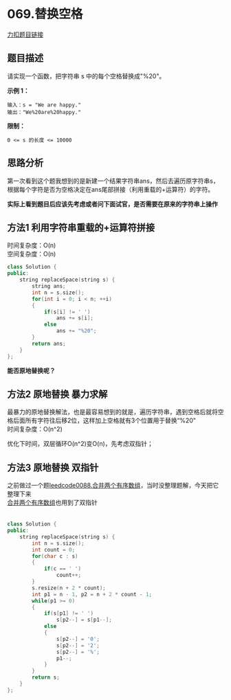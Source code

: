 # 069.替换空格

[力扣题目链接](https://leetcode-cn.com/problems/ti-huan-kong-ge-lcof/)  


## 题目描述  

请实现一个函数，把字符串 s 中的每个空格替换成"%20"。  

**示例 1：**

    输入：s = "We are happy."
    输出："We%20are%20happy."

**限制：**

    0 <= s 的长度 <= 10000  


## 思路分析  

第一次看到这个题我想到的是新建一个结果字符串ans，然后去遍历原字符串s，根据每个字符是否为空格决定在ans尾部拼接（利用重载的+运算符）的字符。  

**实际上看到题目后应该先考虑或者问下面试官，是否需要在原来的字符串上操作**  

## 方法1  利用字符串重载的+运算符拼接  

时间复杂度：O(n)  
空间复杂度：O(n)  

```cpp
class Solution {
public:
    string replaceSpace(string s) {
        string ans;
        int n = s.size();
        for(int i = 0; i < n; ++i)
        {
            if(s[i] != ' ')
                ans += s[i];
            else
                ans += "%20";
        }
        return ans;
    }
};
```  

**能否原地替换呢？**  

## 方法2 原地替换 暴力求解  

最暴力的原地替换解法，也是最容易想到的就是，遍历字符串，遇到空格后就将空格后面所有字符往后移2位，这样加上空格就有3个位置用于替换“%20"  
时间复杂度：O(n^2)  

优化下时间，双层循环O(n^2)变O(n)，先考虑双指针；  

## 方法3 原地替换 双指针  

之前做过一个题[leedcode0088.合并两个有序数组](https://leetcode-cn.com/problems/merge-sorted-array/)，当时没整理题解，今天把它整理下来  
[合并两个有序数组](https://github.com/wangrui996/leedcode/blob/master/%E6%95%B0%E7%BB%84/easy/0088.%E5%90%88%E5%B9%B6%E4%B8%A4%E4%B8%AA%E6%9C%89%E5%BA%8F%E6%95%B0%E7%BB%84.md)也用到了双指针  
　　

```cpp
class Solution {
public:
    string replaceSpace(string s) { 
        int n = s.size();
        int count = 0;
        for(char c : s)
        {
            if(c == ' ')
                count++;
        }
        s.resize(n + 2 * count);
        int p1 = n - 1, p2 = n + 2 * count - 1;
        while(p1 >= 0)
        {
            if(s[p1] != ' ')
                s[p2--] = s[p1--];
            else
            {
                s[p2--] = '0';
                s[p2--] = '2';
                s[p2--] = '%';
                p1--;
            }
        }
        return s;
    }
};
```












